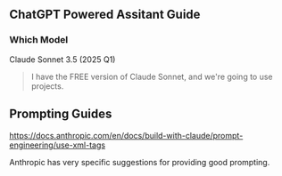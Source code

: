 ## ChatGPT Powered Assitant Guide

### Which Model

Claude Sonnet 3.5 (2025 Q1)

> I have the FREE version of Claude Sonnet, and we're going to use projects.

## Prompting Guides

https://docs.anthropic.com/en/docs/build-with-claude/prompt-engineering/use-xml-tags

Anthropic has very specific suggestions for providing good prompting.